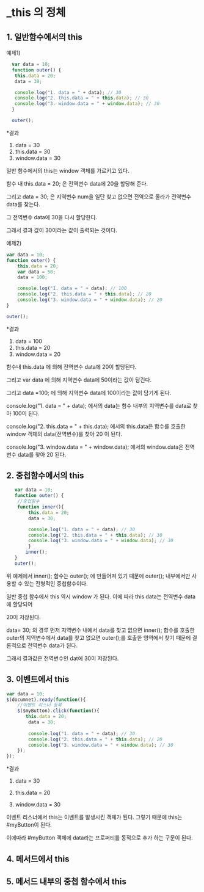 # _this 의 정체

## 1. 일반함수에서의 this

예제1)

 ```javascript
   var data = 10;
   function outer() {
   	this.data = 20;
   	data = 30;

   	console.log("1. data = " + data); // 30
   	console.log("2. this.data = " + this.data); // 30
   	console.log("3. window.data = " + window.data); // 30
   }

   outer();
 ```

 *결과

  1. data = 30
  2. this.data = 30
  3. window.data = 30



일반 함수에서의 this는 window 객체를 가르키고 있다.

함수 내 this.data = 20; 은 전역변수 data에 20을 할당해 준다.

그리고 data = 30; 은 지역변수 num을 일단 찾고 없으면 전역으로 올라가 전역변수 data를 찾는다.

그 전역변수 data에 30을 다시 할당한다. 

그래서 결과 값이 30이라는 값이 출력되는 것이다.



예제2)

```javascript
var data = 10;
function outer() {
	this.data = 20;
	var data = 50;
	data = 100;

	console.log("1. data = " + data); // 100
	console.log("2. this.data = " + this.data); // 20
	console.log("3. window.data = " + window.data); // 20
}

outer();
```

*결과

1. data = 100
2. this.data = 20
3. window.data = 20


함수내 this.data 에 의해 전역변수 data에 20이 할당된다.

그리고 var data 에 의해 지역변수 data에 50이라는 값이 담긴다. 

그리고 data =100; 에 의해 지역변수 data에 100이라는 값이 담기게 된다.

console.log("1. data = " + data); 에서의 data는 함수 내부의 지역변수를 data로 찾아 100이 된다.

console.log("2. this.data = " + this.data); 에서의 this.data은 함수를 호출한 window 객체의 data(전역변수)를 찾아 20 이 된다.

console.log("3. window.data = " + window.data); 에서의 window.data은 전역변수 data를 찾아 20 된다.



## 2. 중첩함수에서의 this

```javascript
   var data = 10;
   function outer() {
	//중첩함수
	function inner(){
        this.data = 20;
        data = 30;

        console.log("1. data = " + data); // 30
        console.log("2. this.data = " + this.data); // 30
        console.log("3. window.data = " + window.data); // 30
        }
       inner();
   }
   outer();
```

위 예제에서 inner(); 함수는 outer(); 에 만들어져 있기 때문에 outer(); 내부에서만 사용할 수 있는 전형적인 중첩함수이다.

일반 중첩 함수에서 this 역시 window 가 된다. 이에 따라 this data는 전역변수 data에 할당되어

20이 저장된다.

data= 30; 의 경루 먼저 지역변수 내에서 data를 찾고 없으면 inner(); 함수를 호출한 outer의 지역변수에서 data를 찾고 없으면 outer();를 호출한 영역에서 찾기 때문에 결론적으로 전역변수 data가 된다.

그래서 결과값은 전역변수인 dat에 30이 저장된다.



## 3. 이벤트에서 this
```javascript
var data = 10;
$(documnet).ready(function(){
	//이벤트 리스너 등록
    $($myButton).click(function(){
       this.data = 20;
        data = 30;
        
       	console.log("1. data = " + data); // 30
        console.log("2. this.data = " + this.data); // 20
        console.log("3. window.data = " + window.data); // 30
    });
});
```

*결과

1. data = 30

2. this.data = 20

3. window.data = 30


이벤트 리스너에서 this는 이벤트를 발생시킨 객체가 된다. 그렇기 때문에 this는 #myButton이 된다.

이에따라 #myButton 객체에 data라는 프로퍼티를 동적으로 추가 하는 구문이 된다.



## 4. 메서드에서 this

## 5. 메서드 내부의 중첩 함수에서 this
